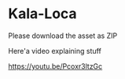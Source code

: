 # Kala-Loca

Please download the asset as ZIP

Here'a video explaining stuff

https://youtu.be/Pcoxr3ltzGc 
